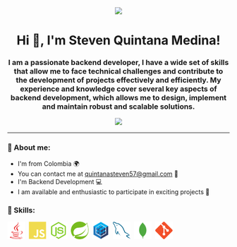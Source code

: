 <div id="header" align="center">
<image src="https://media.giphy.com/media/v1.Y2lkPTc5MGI3NjExOW13cWJqbzdiaXB6Nmw3NWxrZDE4Y3R2ZHFwMGZxbnNsOWlnZWFjaCZlcD12MV9pbnRlcm5hbF9naWZfYnlfaWQmY3Q9Zw/qgQUggAC3Pfv687qPC/giphy.gif" width=400px />

<h1 align="center">Hi 👋, I'm Steven Quintana Medina!</h1>
<h3 align="center">
I am a passionate backend developer, I have a wide set of skills that allow me to face technical challenges and contribute to the development of projects effectively and efficiently. My experience and knowledge cover several key aspects of backend development, which allows me to design, implement and maintain robust and scalable solutions.
</h3>
</div>

<div id="badges" align="center">
<a href="https://www.linkedin.com/in/steven-quintana-b80524229/" target="_blank">
<img src="https://img.shields.io/badge/profile-linkedin-brightgreen?style=for-the-badge&color=blue"/>
</a>
</div>

---
### 🚀 About me:
- I'm from Colombia 🌍
- You can contact me at quintanasteven57@gmail.com 📧
- I'm Backend Development 💻
- I am available and enthusiastic to participate in exciting projects 👀

<div align="left">
<h3>🔨  Skills:</h3>
<div>

<img src="https://github.com/devicons/devicon/blob/master/icons/java/java-plain.svg" title="Java" width="40" height="40"/>&nbsp;
<img src="https://github.com/devicons/devicon/blob/master/icons/javascript/javascript-plain.svg" title="JavaScript" width="40" height="40"/>&nbsp;
<img src="https://github.com/devicons/devicon/blob/master/icons/nodejs/nodejs-original.svg" title="NodeJs" width="40" height="40"/>&nbsp;
<img src="https://github.com/devicons/devicon/blob/master/icons/spring/spring-original.svg" title="Spring Boot" width="40" height="40"/>&nbsp;
<img src="https://github.com/devicons/devicon/blob/master/icons/sequelize/sequelize-original.svg" title="Sequelize" width="40" height="40"/>&nbsp;
<img src="https://github.com/devicons/devicon/blob/master/icons/mysql/mysql-plain.svg" title="Mysql" width="40" height="40"/>&nbsp;
<img src="https://github.com/devicons/devicon/blob/master/icons/mongodb/mongodb-plain.svg" title="MongoDB" width="40" height="40"/>&nbsp;
<img src="https://github.com/devicons/devicon/blob/master/icons/git/git-plain.svg" title="Git" width="40" height="40"/>&nbsp;
</div>
</div>
